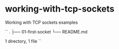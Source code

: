 working-with-tcp-sockets
========================

Working with TCP sockets examples

``
.
├── 01-first-socket
└── README.md

1 directory, 1 file
``